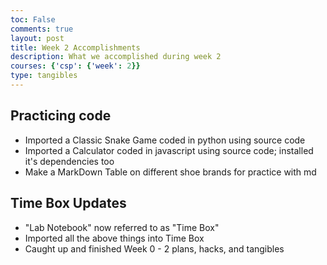 ```yaml
---
toc: False
comments: true
layout: post
title: Week 2 Accomplishments
description: What we accomplished during week 2
courses: {'csp': {'week': 2}}
type: tangibles
---
```


## Practicing code
* Imported a Classic Snake Game coded in python using source code
* Imported a Calculator coded in javascript using source code; installed it's dependencies too
* Make a MarkDown Table on different shoe brands for practice with md

## Time Box Updates
* "Lab Notebook" now referred to as "Time Box"
* Imported all the above things into Time Box
* Caught up and finished Week 0 - 2 plans, hacks, and tangibles